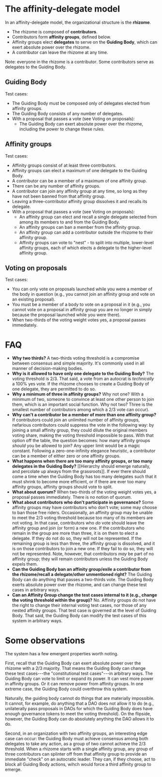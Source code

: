 # The affinity-delegate model
In an affinity-delegate model, the organizational structure is the **rhizome**.

- The rhizome is composed of **contributors**.
- Contributors form **affinity groups**, defined below.
- Affinity groups elect **delegates** to serve on the **Guiding Body**, which can exert absolute power over the rhizome.
- A contributor can leave the rhizome at any time.

Note: everyone in the rhizome is a contributor. Some contributors serve as delegates to the Guiding Body. 

## Guiding Body 
Test cases:

- The Guiding Body must be composed only of delegates elected from affinity groups.
- The Guiding Body consists of any number of delegates.
- With a proposal that passes a vote (see Voting on proposals):
	- The Guiding Body can exert absolute power over the rhizome, including the power to change these rules.

## Affinity groups
Test cases:

- Affinity groups consist of at least three contributors. 
- Affinity groups can elect a maximum of one delegate to the Guiding Body.
- A contributor can be a member of a maximum of one affinity group.
- There can be any number of affinity groups.
- A contributor can join any affinity group at any time, so long as they have not been banned from that affinity group.
- Leaving a three-contributor affinity group dissolves it and recalls its delegate.
- With a proposal that passes a vote (see Voting on proposals):
	- An affinity group can elect and recall a single delegate selected from among its members to and from the Guiding Body. 
	- An affinity groups can ban a member from the affinity group.
	- An affinity group can add a contributor outside the rhizome to their affinity group.
	- Affinity groups can vote to "nest" - to split into multiple, lower-level affinity groups, each of which elects a delegate to the higher-level affinity group.
	
## Voting on proposals

Test cases:

- You can only vote on proposals launched while you were a member of the body in question (e.g., you cannot join an affinity group and vote on an existing proposal).
- You must be a member of a body to vote on a proposal in it (e.g., you cannot vote on a proposal in affinity group you are no longer in simply because the proposal launched while you were there).
- When two-thirds of the voting weight votes yes, a proposal passes immediately. 

# FAQ
- **Why two thirds?** A two-thirds voting threshold is a compromise between consensus and simple majority. It's commonly used in all manner of decision-making bodies.
- **Why is it allowed to have only one delegate to the Guiding Body?** The voting threshold is 2/3. That said, a vote from an autocrat is *technically* a 100% yes vote. If the rhizome chooses to create a Guiding Body of one delegate, they are permitted to do so.
- **Why a minimum of three in affinity groups?** Why not one? With a minimum of two, someone to convince at least one other person to join them, which is an important social function. Why not two? Three is the smallest number of contributors among which a 2/3 vote can occur).
- **Why can't a contributor be a member of more than one affinity group?** If contributors could join an unlimited number of affinity groups, nefarious contributors could suppress the vote in the following way: by joining a small affinity group, they could dilute the original members voting share, making the voting threshold impossible to pass.  With that option off the table, the question becomes: how many affinity groups *should* you be allowed to join? Any upper limit would be a magic constant. Following a zero-one-infinity elegance heuristic, a contributor can be a member of either zero or one affinity groups.
- **What happens when there are too many affinity groups, or too many delegates in the Guiding Body?** [[Hierarchy should emerge naturally, and percolate up always from the grassroots]]. If ever there should come a time when the Guiding Body has too many delegates such that it must shrink to become more efficient, or if there are ever too many affinity groups, affinity groups should vote to split.
- **What about quorum?** When two-thirds of the voting weight votes yes, a proposal passes immediately. There is no notion of quorum.
- **What about contributors who don't participate in governance?** Some affinity groups  may have contributors who don't vote; some may choose to ban those free riders. Occasionally, an affinity group may be unable to meet the 2/3 voting threshold because too many of its members are not voting. In that case, contributors who *do* vote should leave the affinity group and join (or form) a new one. If the contributors who remain in the group are more than three, it is on them to elect a delegate. If they do not do so, they will not be represented.  If the remaining group is less than three, the affinity group is dissolved, and it is on those contributors to join a new one. If they fail to do so, they will not be represented. Note, however, that contributors *may* be part of no affinity group; they will remain contributors unless the Guiding Body expels them.
- **Can the Guiding Body ban an affinity group/exile a contributor from the rhizome/recall a delegate/other unmentioned right?** The Guiding Body can do anything that passes a two-thirds vote. The Guiding Body exerts absolute power over the rhizome, and can change these test cases in arbitrary ways.
- **Can an Affinity Group change the test cases internal to it (e.g., change the voting threshold within the group)?**  No.  Affinity groups do not have the right to change their internal voting test cases, nor those of any nested affinity groups. That test case is governed at the level of Guiding Body. That said, the Guiding Body can modify the test cases of this system in arbitrary ways.

# Some observations
The system has a few emergent properties worth noting.

First, recall that the Guiding Body can exert absolute power over the rhizome with a 2/3 majority. That means the Guiding Body can change these test cases---the "constitutional test cases"---in arbitrary ways. The Guiding Body can vote to limit or expand its power. It can vest more power in affinity groups. Or it can remove power from affinity groups. In one extreme case, the  Guiding Body could overthrow this system. 

Naturally, the guiding body cannot do things that are materially impossible. It cannot, for example, do anything that a DAO does not allow it to do (e.g., unilaterally pass proposals in DAOs  for which the Guiding Body does have enough governance tokens to meet the voting threshold). On the flipside, however, the Guiding Body  can do absolutely anything the DAO allows it to do.

Second, in an organization with two affinity groups, an interesting edge case can occur: the Guiding Body must achieve consensus among both delegates to take any action, as a group of two cannot achieve the 2/3 threshold. When a rhizome starts with a single affinity group,  any group of three contributors can splinter off from that affinity group to provide an immediate "check" on an autocratic leader. They can, if they choose, act to block all Guiding Body actions, wihch would force a third affinity group to emerge.
